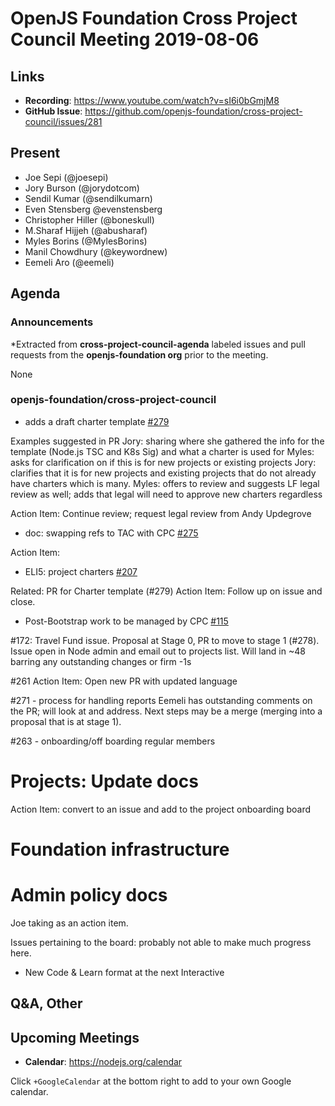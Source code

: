 # OpenJS Foundation Cross Project Council Meeting 2019-08-06

## Links

* **Recording**:  https://www.youtube.com/watch?v=sI6i0bGmjM8
* **GitHub Issue**: https://github.com/openjs-foundation/cross-project-council/issues/281

## Present

* Joe Sepi (@joesepi)
* Jory Burson (@jorydotcom)
* Sendil Kumar (@sendilkumarn)
* Even Stensberg @evenstensberg
* Christopher Hiller (@boneskull)
* M.Sharaf Hijjeh (@abusharaf)
* Myles Borins (@MylesBorins)
* Manil Chowdhury (@keywordnew)
* Eemeli Aro (@eemeli)

## Agenda

### Announcements
 
*Extracted from **cross-project-council-agenda** labeled issues and pull requests from the **openjs-foundation org** prior to the meeting.

None

### openjs-foundation/cross-project-council

* adds a draft charter template [#279](https://github.com/openjs-foundation/cross-project-council/pull/279)

Examples suggested in PR
Jory: sharing where she gathered the info for the template (Node.js TSC and K8s Sig) and what a charter is used for
Myles: asks for clarification on if this is for new projects or existing projects
Jory: clarifies that it is for new projects and existing projects that do not already have charters  which is many.
Myles: offers to review and suggests LF legal review as well; adds that legal will need to approve new charters regardless

Action Item: Continue review; request legal review from Andy Updegrove

* doc: swapping refs to TAC with CPC [#275](https://github.com/openjs-foundation/cross-project-council/pull/275)

Action Item: 

* ELI5: project charters [#207](https://github.com/openjs-foundation/cross-project-council/issues/207)

Related: PR for Charter template (#279)
Action Item: Follow up on issue and close.

* Post-Bootstrap work to be managed by CPC [#115](https://github.com/openjs-foundation/cross-project-council/issues/115)

#172: Travel Fund issue. Proposal at Stage 0, PR to move to stage 1 (#278). Issue open in Node admin and email out to projects list. Will land in ~48 barring any outstanding changes or firm -1s

#261
Action Item: Open new PR with updated language

#271 - process for handling reports
Eemeli has outstanding comments on the PR; will look at and address. Next steps may be a merge (merging into a proposal that is at stage 1).

#263 - onboarding/off boarding regular members

# Projects: Update docs
Action Item: convert to an issue and add to the project onboarding board 

# Foundation infrastructure 

# Admin policy docs
Joe taking as an action item.

Issues pertaining to the board: probably not able to make much progress here. 

* New Code & Learn format at the next Interactive


## Q&A, Other

## Upcoming Meetings

* **Calendar**: https://nodejs.org/calendar

Click `+GoogleCalendar` at the bottom right to add to your own Google calendar.


